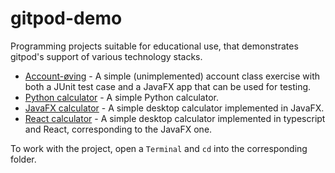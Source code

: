 # gitpod-demo

Programming projects suitable for educational use, that demonstrates gitpod's support of various technology stacks.

- [Account-øving](tdt4100-assignment-with-javafx/README.md) - A simple (unimplemented) account class exercise
with both a JUnit test case and a JavaFX app that can be used for testing.
- [Python calculator](py-calc/README.md) - A simple Python calculator.
- [JavaFX calculator](javafx-calculator/README.md) - A simple desktop calculator implemented in JavaFX.
- [React calculator](react-calculator/README.md) - A simple desktop calculator implemented in typescript and React, corresponding to the JavaFX one.

To work with the project, open a `Terminal` and `cd` into the corresponding folder.
